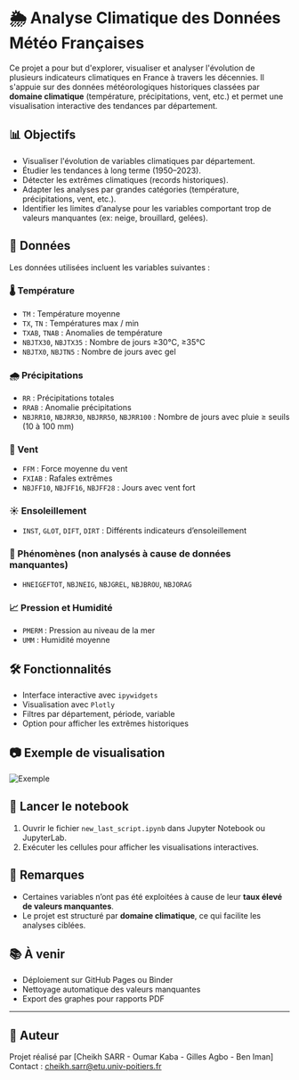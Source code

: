 # 🌦️ Analyse Climatique des Données Météo Françaises

Ce projet a pour but d'explorer, visualiser et analyser l'évolution de plusieurs indicateurs climatiques en France à travers les décennies. Il s'appuie sur des données météorologiques historiques classées par **domaine climatique** (température, précipitations, vent, etc.) et permet une visualisation interactive des tendances par département.

## 📊 Objectifs

- Visualiser l'évolution de variables climatiques par département.
- Étudier les tendances à long terme (1950–2023).
- Détecter les extrêmes climatiques (records historiques).
- Adapter les analyses par grandes catégories (température, précipitations, vent, etc.).
- Identifier les limites d’analyse pour les variables comportant trop de valeurs manquantes (ex: neige, brouillard, gelées).

## 🧪 Données

Les données utilisées incluent les variables suivantes :

### 🌡️ Température
- `TM` : Température moyenne
- `TX`, `TN` : Températures max / min
- `TXAB`, `TNAB` : Anomalies de température
- `NBJTX30`, `NBJTX35` : Nombre de jours ≥30°C, ≥35°C
- `NBJTX0`, `NBJTN5` : Nombre de jours avec gel

### 🌧️ Précipitations
- `RR` : Précipitations totales
- `RRAB` : Anomalie précipitations
- `NBJRR10`, `NBJRR30`, `NBJRR50`, `NBJRR100` : Nombre de jours avec pluie ≥ seuils (10 à 100 mm)

### 💨 Vent
- `FFM` : Force moyenne du vent
- `FXIAB` : Rafales extrêmes
- `NBJFF10`, `NBJFF16`, `NBJFF28` : Jours avec vent fort

### ☀️ Ensoleillement
- `INST`, `GLOT`, `DIFT`, `DIRT` : Différents indicateurs d’ensoleillement

### 🧊 Phénomènes (non analysés à cause de données manquantes)
- `HNEIGEFTOT`, `NBJNEIG`, `NBJGREL`, `NBJBROU`, `NBJORAG`

### 📈 Pression et Humidité
- `PMERM` : Pression au niveau de la mer
- `UMM` : Humidité moyenne

## 🛠️ Fonctionnalités

- Interface interactive avec `ipywidgets`
- Visualisation avec `Plotly`
- Filtres par département, période, variable
- Option pour afficher les extrêmes historiques

## 📷 Exemple de visualisation

![Exemple](images/746adb49-51e3-4198-8fa5-acd7c51a426d.png)

## 🚀 Lancer le notebook

1. Ouvrir le fichier `new_last_script.ipynb` dans Jupyter Notebook ou JupyterLab.
2. Exécuter les cellules pour afficher les visualisations interactives.

## 📝 Remarques

- Certaines variables n’ont pas été exploitées à cause de leur **taux élevé de valeurs manquantes**.
- Le projet est structuré par **domaine climatique**, ce qui facilite les analyses ciblées.

## 📚 À venir

- Déploiement sur GitHub Pages ou Binder
- Nettoyage automatique des valeurs manquantes
- Export des graphes pour rapports PDF

---

## 👤 Auteur

Projet réalisé par [Cheikh SARR - Oumar Kaba - Gilles Agbo - Ben Iman]  
Contact : cheikh.sarr@etu.univ-poitiers.fr



